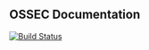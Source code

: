 ## OSSEC Documentation 

[![Build Status](https://travis-ci.org/ossec/ossec-docs.svg?branch=master)](https://travis-ci.org/ossec/ossec-docs)

